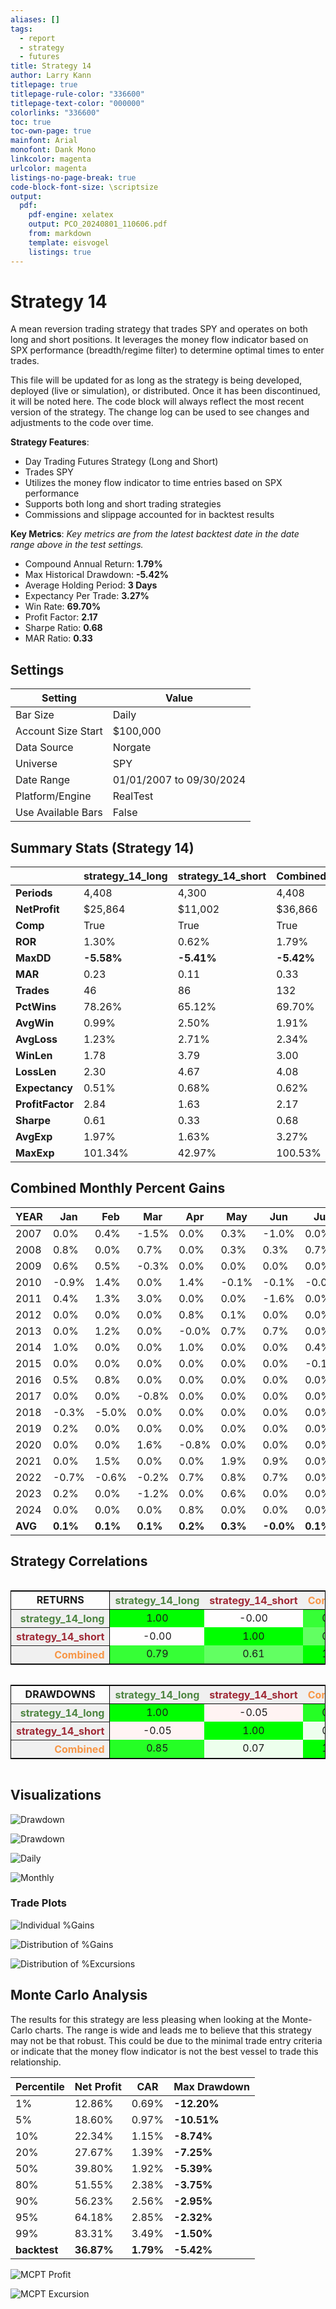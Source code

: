 ```yaml
---
aliases: []
tags: 
  - report
  - strategy
  - futures
title: Strategy 14
author: Larry Kann
titlepage: true
titlepage-rule-color: "336600"
titlepage-text-color: "000000"
colorlinks: "336600"
toc: true
toc-own-page: true
mainfont: Arial
monofont: Dank Mono
linkcolor: magenta
urlcolor: magenta
listings-no-page-break: true
code-block-font-size: \scriptsize
output:
  pdf:
    pdf-engine: xelatex
    output: PCO_20240801_110606.pdf
    from: markdown
    template: eisvogel
    listings: true
---
```

# Strategy 14

A mean reversion trading strategy that trades SPY and operates on both long and short positions. It leverages the money flow indicator based on SPX performance (breadth/regime filter) to determine optimal times to enter trades. 

This file will be updated for as long as the strategy is being developed, deployed (live or simulation), or distributed. Once it has been discontinued, it will be noted here. The code block will always reflect the most recent version of the strategy. The change log can be used to see changes and adjustments to the code over time.


**Strategy Features**:

- Day Trading Futures Strategy (Long and Short)
- Trades SPY
- Utilizes the money flow indicator to time entries based on SPX performance
- Supports both long and short trading strategies
- Commissions and slippage accounted for in backtest results

**Key Metrics**: _Key metrics are from the latest backtest date in the date range above in the test settings._

- Compound Annual Return: **1.79%**
- Max Historical Drawdown: **-5.42%**
- Average Holding Period: **3 Days**
- Expectancy Per Trade: **3.27%**
- Win Rate: **69.70%**
- Profit Factor: **2.17**
- Sharpe Ratio: **0.68**
- MAR Ratio: **0.33**

## Settings

| Setting            | Value                    |
| ------------------ | ------------------------ |
| Bar Size           | Daily                    |
| Account Size Start | $100,000                 |
| Data Source        | Norgate                  |
| Universe           | SPY                      |
| Date Range         | 01/01/2007 to 09/30/2024 |
| Platform/Engine    | RealTest                 |
| Use Available Bars | False                    |

## Summary Stats (Strategy 14)

|              | strategy_14_long | strategy_14_short | Combined   |
| ------------ | ---------------- | ----------------- | ---------- |
| **Periods**      | 4,408            | 4,300             | 4,408      |
| **NetProfit**    | $25,864          | $11,002           | $36,866    |
| **Comp**         | True             | True              | True       |
| **ROR**          | 1.30%            | 0.62%             | 1.79%      |
| **MaxDD**        | **-5.58%**       | **-5.41%**        | **-5.42%** |
| **MAR**          | 0.23             | 0.11              | 0.33       |
| **Trades**       | 46               | 86                | 132        |
| **PctWins**      | 78.26%           | 65.12%            | 69.70%     |
| **AvgWin**       | 0.99%            | 2.50%             | 1.91%      |
| **AvgLoss**      | 1.23%            | 2.71%             | 2.34%      |
| **WinLen**       | 1.78             | 3.79              | 3.00       |
| **LossLen**      | 2.30             | 4.67              | 4.08       |
| **Expectancy**   | 0.51%            | 0.68%             | 0.62%      |
| **ProfitFactor** | 2.84             | 1.63              | 2.17       |
| **Sharpe**       | 0.61             | 0.33              | 0.68       |
| **AvgExp**       | 1.97%            | 1.63%             | 3.27%      |
| **MaxExp**       | 101.34%          | 42.97%            | 100.53%    |

## Combined Monthly Percent Gains

| YEAR | Jan   | Feb    | Mar    | Apr   | May   | Jun  | Jul  | Aug    | Sep    | Oct  | Nov | Dec | **TOTAL** | MaxDD   |
| ---- | ----- | ------ | ------ | ----- | ----- | ---- | ---- | ------ | ------ | ---- | --- | --- | -------- | ------- |
| 2007 | 0.0%  | 0.4%   | -1.5%  | 0.0%  | 0.3%  | -1.0% | 0.0% | 0.2%   | 0.0%   | -0.2% | -0.2% | -0.1% | **-2.2%** | -2.9%   |
| 2008 | 0.8%  | 0.0%   | 0.7%   | 0.0%  | 0.3%  | 0.3% | 0.7% | -0.0%  | 1.1%   | 1.5% | 1.4% | -0.7% | **6.1%**  | -1.0%   |
| 2009 | 0.6%  | 0.5%   | -0.3%  | 0.0%  | 0.0%  | 0.0% | 0.0% | 0.0%   | 1.0%   | 4.9% | 1.2% | 0.0% | **8.0%**  | -0.6%   |
| 2010 | -0.9% | 1.4%   | 0.0%   | 1.4%  | -0.1% | -0.1% | -0.0% | 0.1%   | -0.4%  | 0.0% | 0.0% | 0.0% | **1.5%**  | -1.7%   |
| 2011 | 0.4%  | 1.3%   | 3.0%   | 0.0%  | 0.0%  | -1.6% | 0.0% | 0.4%   | 0.3%   | -1.3% | 0.0% | -0.2% | **2.3%**  | -2.4%   |
| 2012 | 0.0%  | 0.0%   | 0.0%   | 0.8%  | 0.1%  | 0.0% | 0.0% | 0.0%   | 0.0%   | 0.0% | -0.1% | 0.0% | **0.8%**  | -0.9%   |
| 2013 | 0.0%  | 1.2%   | 0.0%   | -0.0% | 0.7%  | 0.7% | 0.0% | 0.2%   | 0.5%   | 1.8% | 1.2% | 0.4% | **6.9%**  | -2.4%   |
| 2014 | 1.0%  | 0.0%   | 0.0%   | 1.0%  | 0.0%  | 0.0% | 0.4% | 0.0%   | 0.0%   | -0.9% | 0.0% | 0.0% | **1.4%**  | -1.2%   |
| 2015 | 0.0%  | 0.0%   | 0.0%   | 0.0%  | 0.0%  | 0.0% | -0.1% | -0.1%  | 0.4%   | -0.9% | -0.3% | 0.6% | **-0.4%** | -1.4%   |
| 2016 | 0.5%  | 0.8%   | 0.0%   | 0.0%  | 0.0%  | 0.0% | 0.0% | 0.0%   | 0.0%   | 0.0% | 0.0% | 0.0% | **1.3%**  | -0.2%   |
| 2017 | 0.0%  | 0.0%   | -0.8%  | 0.0%  | 0.0%  | 0.0% | 0.0% | 0.0%   | 0.0%   | 0.0% | 0.0% | 1.0% | **0.2%**  | -1.0%   |
| 2018 | -0.3% | -5.0%  | 0.0%   | 0.0%  | 0.0%  | 0.0% | 0.0% | 0.0%   | 0.0%   | 0.4% | 0.2% | 0.8% | **-4.0%** | -5.3%   |
| 2019 | 0.2%  | 0.0%   | 0.0%   | 0.0%  | 0.0%  | 0.0% | 0.0% | 0.0%   | 0.0%   | 0.0% | 0.0% | 0.0% | **0.2%**  | -0.3%   |
| 2020 | 0.0%  | 0.0%   | 1.6%   | -0.8% | 0.0%  | 0.0% | 0.0% | 0.0%   | 0.0%   | 0.0% | 0.0% | 0.0% | **0.8%**  | -2.8%   |
| 2021 | 0.0%  | 1.5%   | 0.0%   | 0.0%  | 1.9%  | 0.9% | 0.0% | 1.9%   | -0.1%  | 0.0% | 0.0% | 0.0% | **6.3%**  | -0.4%   |
| 2022 | -0.7% | -0.6%  | -0.2%  | 0.7%  | 0.8%  | 0.7% | 0.0% | 0.0%   | 1.8%   | 0.1% | 1.1% | 0.0% | **3.8%**  | -1.9%   |
| 2023 | 0.2%  | 0.0%   | -1.2%  | 0.0%  | 0.6%  | 0.0% | 0.0% | 0.0%   | 0.1%   | 0.1% | -1.0% | 0.0% | **-1.2%** | -1.5%   |
| 2024 | 0.0%  | 0.0%   | 0.0%   | 0.8%  | 0.0%  | 0.0% | 0.0% | 0.0%   | n/a    | n/a  | n/a | n/a | **0.8%**  | -0.0%   |
| **AVG** | **0.1%** | **0.1%** | **0.1%** | **0.2%** | **0.3%** | **-0.0%** | **0.1%** | **0.2%** | **0.3%** | **0.3%** | **0.2%** | **0.1%** | **1.8%** | **-1.6%** |


## Strategy Correlations

<div style='overflow-x:auto'>
<table class='w3-table' style='border:1px solid black'>
<tr style='border-bottom:1px solid black'>
<td style = 'border-right:1px solid black;text-align:center'>
<b>RETURNS</b></td>
<th scope='col' bgcolor=#F0F0F0 style='text-align:center;color:#4E8542'>strategy_14_long</th><th scope='col' bgcolor=#F0F0F0 style='text-align:center;color:#9F2936'>strategy_14_short</th><th scope='col' bgcolor=#F0F0F0 style='text-align:center;color:#F79646'>Combined</th></tr>
<tr><th scope='row' bgcolor=#F0F0F0 style='text-align:right;border-right:1px solid black;color:#4E8542'>strategy_14_long</th><td bgcolor=#00FF00 style='text-align:center'>1.00</td><td bgcolor=#FFFEFE style='text-align:center'>-0.00</td><td bgcolor=#36FF36 style='text-align:center'>0.79</td></tr>
<tr><th scope='row' bgcolor=#F0F0F0 style='text-align:right;border-right:1px solid black;color:#9F2936'>strategy_14_short</th><td bgcolor=#FFFEFE style='text-align:center'>-0.00</td><td bgcolor=#00FF00 style='text-align:center'>1.00</td><td bgcolor=#62FF62 style='text-align:center'>0.61</td></tr>
<tr><th scope='row' bgcolor=#F0F0F0 style='text-align:right;border-right:1px solid black;color:#F79646'>Combined</th><td bgcolor=#36FF36 style='text-align:center'>0.79</td><td bgcolor=#62FF62 style='text-align:center'>0.61</td><td bgcolor=#00FF00 style='text-align:center'>1.00</td></tr>
</table>
</div>

<!-- Add a blank line here to separate blocks -->

<div style='overflow-x:auto'><table class='w3-table' style='border:1px solid black'><tr style='border-bottom:1px solid black'><td style = 'border-right:1px solid black;text-align:center'><b>DRAWDOWNS</b></td>
<th scope='col' bgcolor=#F0F0F0 style='text-align:center;color:#4E8542'>strategy_14_long</th><th scope='col' bgcolor=#F0F0F0 style='text-align:center;color:#9F2936'>strategy_14_short</th><th scope='col' bgcolor=#F0F0F0 style='text-align:center;color:#F79646'>Combined</th></tr>
<tr><th scope='row' bgcolor=#F0F0F0 style='text-align:right;border-right:1px solid black;color:#4E8542'>strategy_14_long</th><td bgcolor=#00FF00 style='text-align:center'>1.00</td><td bgcolor=#FFF3F3 style='text-align:center'>-0.05</td><td bgcolor=#25FF25 style='text-align:center'>0.85</td></tr>
<tr><th scope='row' bgcolor=#F0F0F0 style='text-align:right;border-right:1px solid black;color:#9F2936'>strategy_14_short</th><td bgcolor=#FFF3F3 style='text-align:center'>-0.05</td><td bgcolor=#00FF00 style='text-align:center'>1.00</td><td bgcolor=#EDFFED style='text-align:center'>0.07</td></tr>
<tr><th scope='row' bgcolor=#F0F0F0 style='text-align:right;border-right:1px solid black;color:#F79646'>Combined</th><td bgcolor=#25FF25 style='text-align:center'>0.85</td><td bgcolor=#EDFFED style='text-align:center'>0.07</td><td bgcolor=#00FF00 style='text-align:center'>1.00</td></tr>
</table>
</div>

<!-- End of HTML block -->

## Visualizations

![Drawdown](Reports/docs/Strategy14/images/graph2.png)

![Drawdown](Reports/docs/Strategy14/images/graph3.png)
<div style="page-break-after: always;"></div>

![Daily](Reports/docs/Strategy14/images/graph5.png)

![Monthly](Reports/docs/Strategy14/images/graph7.png)
<div style="page-break-after: always;"></div>

### Trade Plots

![Individual %Gains](Reports/docs/Strategy14/images/plot0.png)

![Distribution of %Gains](Reports/docs/Strategy14/images/plot1.png)
<div style="page-break-after: always;"></div>

![Distribution of %Excursions](Reports/docs/Strategy14/images/plot2.png)

## Monte Carlo Analysis

The results for this strategy are less pleasing when looking at the Monte-Carlo charts. The range is wide and leads me to believe that this strategy may not be that robust. This could be due to the minimal trade entry criteria or indicate that the money flow indicator is not the best vessel to trade this relationship.

| Percentile | Net Profit | CAR     | Max Drawdown    |
| ---------- | ---------- | ------- | ---------------- |
| 1%         | 12.86%     | 0.69%   | **-12.20%**      |
| 5%         | 18.60%     | 0.97%   | **-10.51%**      |
| 10%        | 22.34%     | 1.15%   | **-8.74%**       |
| 20%        | 27.67%     | 1.39%   | **-7.25%**       |
| 50%        | 39.80%     | 1.92%   | **-5.39%**       |
| 80%        | 51.55%     | 2.38%   | **-3.75%**       |
| 90%        | 56.23%     | 2.56%   | **-2.95%**       |
| 95%        | 64.18%     | 2.85%   | **-2.32%**       |
| 99%        | 83.31%     | 3.49%   | **-1.50%**       |
| **backtest** | **36.87%** | **1.79%** | **-5.42%**       |

![MCPT Profit](Reports/docs/Strategy14/images/plot4.png)

![MCPT Excursion](Reports/docs/Strategy14/images/plot5.png)

